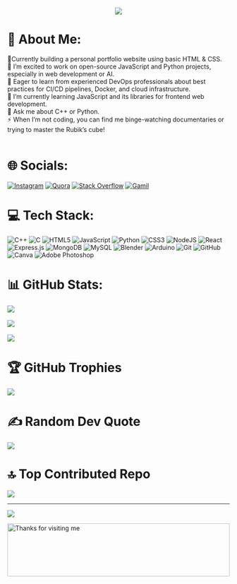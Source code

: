 <h1 align="center">
    <img src="https://readme-typing-svg.herokuapp.com?font=Fira+Code&weight=100&size=50&pause=1000&color=A7F72B&center=true&vCenter=true&width=1000&height=100&lines=Hello+World!!+%F0%9F%91%8B;I+am+Radhesh+Pai+%F0%9F%94%A5+!!!"/>
</h1>

# 💫 About Me:
🔭Currently building a personal portfolio website using basic HTML & CSS.<br>👯 I’m excited to work on open-source JavaScript and Python projects, especially in web development or AI.<br>🤝 Eager to learn from experienced DevOps professionals about best practices for CI/CD pipelines, Docker, and cloud infrastructure. <br>🌱 I’m currently learning JavaScript and its libraries for frontend web development.<br>💬 Ask me about C++ or Python.<br>⚡ When I’m not coding, you can find me binge-watching documentaries or trying to master the Rubik’s cube!<br><br>

# 🌐 Socials:
[![Instagram](https://img.shields.io/badge/Instagram-%23E4405F.svg?logo=Instagram&logoColor=white)](https://instagram.com/languid18) [![Quora](https://img.shields.io/badge/Quora-%23B92B27.svg?logo=Quora&logoColor=white)](https://quora.com/profile/Radhesh-Pai-1) [![Stack Overflow](https://img.shields.io/badge/-Stackoverflow-FE7A16?logo=stack-overflow&logoColor=white)](https://stackoverflow.com/users/22271647) [![Gamil](https://img.shields.io/badge/Gmail-D14836?style=plastic&logo=gmail&logoColor=white)](mailto:radheshpai802@gmail.com)

# 💻 Tech Stack:
![C++](https://img.shields.io/badge/c++-%2300599C.svg?style=for-the-badge&logo=c%2B%2B&logoColor=white) ![C](https://img.shields.io/badge/c-%2300599C.svg?style=for-the-badge&logo=c&logoColor=white) ![HTML5](https://img.shields.io/badge/html5-%23E34F26.svg?style=for-the-badge&logo=html5&logoColor=white) ![JavaScript](https://img.shields.io/badge/javascript-%23323330.svg?style=for-the-badge&logo=javascript&logoColor=%23F7DF1E) ![Python](https://img.shields.io/badge/python-3670A0?style=for-the-badge&logo=python&logoColor=ffdd54) ![CSS3](https://img.shields.io/badge/css3-%231572B6.svg?style=for-the-badge&logo=css3&logoColor=white) ![NodeJS](https://img.shields.io/badge/node.js-6DA55F?style=for-the-badge&logo=node.js&logoColor=white) ![React](https://img.shields.io/badge/react-%2320232a.svg?style=for-the-badge&logo=react&logoColor=%2361DAFB) ![Express.js](https://img.shields.io/badge/express.js-%23404d59.svg?style=for-the-badge&logo=express&logoColor=%2361DAFB) ![MongoDB](https://img.shields.io/badge/MongoDB-%234ea94b.svg?style=for-the-badge&logo=mongodb&logoColor=white) ![MySQL](https://img.shields.io/badge/mysql-4479A1.svg?style=for-the-badge&logo=mysql&logoColor=white) ![Blender](https://img.shields.io/badge/blender-%23F5792A.svg?style=for-the-badge&logo=blender&logoColor=white) ![Arduino](https://img.shields.io/badge/-Arduino-00979D?style=for-the-badge&logo=Arduino&logoColor=white) ![Git](https://img.shields.io/badge/git-%23F05033.svg?style=for-the-badge&logo=git&logoColor=white) ![GitHub](https://img.shields.io/badge/github-%23121011.svg?style=for-the-badge&logo=github&logoColor=white) ![Canva](https://img.shields.io/badge/Canva-%2300C4CC.svg?style=for-the-badge&logo=Canva&logoColor=white) ![Adobe Photoshop](https://img.shields.io/badge/adobe%20photoshop-%2331A8FF.svg?style=for-the-badge&logo=adobe%20photoshop&logoColor=white)
# 📊 GitHub Stats:
![](https://github-readme-stats.vercel.app/api?username=radheshpai87&theme=dracula&hide_border=false&include_all_commits=true&count_private=true)
<br><br>
![](https://github-readme-streak-stats.herokuapp.com/?user=radheshpai87&theme=dracula&hide_border=false)
<br/><br>
![](https://github-readme-stats.vercel.app/api/top-langs/?username=radheshpai87&theme=dracula&hide_border=false&include_all_commits=true&count_private=true&layout=compact)

# 🏆 GitHub Trophies
![](https://github-profile-trophy.vercel.app/?username=radheshpai87&theme=dracula&no-frame=false&no-bg=false&margin-w=4)

# ✍️ Random Dev Quote
![](https://quotes-github-readme.vercel.app/api?type=horizontal&theme=dracula)

# 🔝 Top Contributed Repo
![](https://github-contributor-stats.vercel.app/api?username=radheshpai87&limit=5&theme=dracula&combine_all_yearly_contributions=true)

---
[![](https://visitcount.itsvg.in/api?id=radheshpai87&icon=5&color=6)](https://visitcount.itsvg.in)

<img height="120" alt="Thanks for visiting me" width="100%" src="https://raw.githubusercontent.com/BrunnerLivio/brunnerlivio/master/images/marquee.svg" />
<br />

